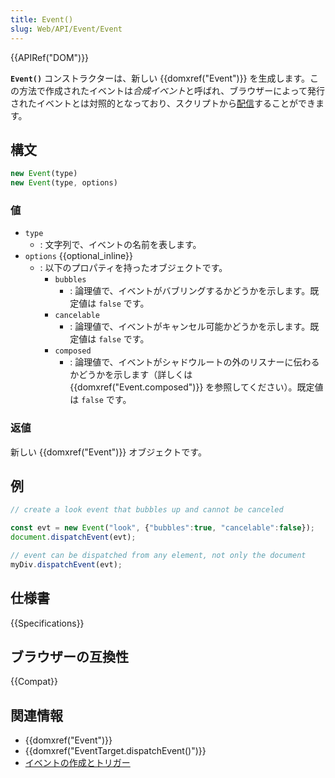 ```yaml
---
title: Event()
slug: Web/API/Event/Event
---
```

{{APIRef("DOM")}}

**`Event()`** コンストラクターは、新しい {{domxref("Event")}} を生成します。この方法で作成されたイベントは*合成イベント*と呼ばれ、ブラウザーによって発行されたイベントとは対照的となっており、スクリプトから[配信](/ja/docs/Web/Events/Creating_and_triggering_events)することができます。

## 構文

```js
new Event(type)
new Event(type, options)
```

### 値

- `type`
  - : 文字列で、イベントの名前を表します。
- `options` {{optional_inline}}
  - : 以下のプロパティを持ったオブジェクトです。
    - `bubbles`
      - : 論理値で、イベントがバブリングするかどうかを示します。既定値は `false` です。
    - `cancelable`
      - : 論理値で、イベントがキャンセル可能かどうかを示します。既定値は `false` です。
    - `composed`
      - : 論理値で、イベントがシャドウルートの外のリスナーに伝わるかどうかを示します（詳しくは {{domxref("Event.composed")}} を参照してください）。既定値は `false` です。

### 返値

新しい {{domxref("Event")}} オブジェクトです。

## 例

```js
// create a look event that bubbles up and cannot be canceled

const evt = new Event("look", {"bubbles":true, "cancelable":false});
document.dispatchEvent(evt);

// event can be dispatched from any element, not only the document
myDiv.dispatchEvent(evt);
```

## 仕様書

{{Specifications}}

## ブラウザーの互換性

{{Compat}}

## 関連情報

- {{domxref("Event")}}
- {{domxref("EventTarget.dispatchEvent()")}}
- [イベントの作成とトリガー](/ja/docs/Web/Events/Creating_and_triggering_events)
